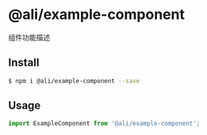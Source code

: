 # @ali/example-component

组件功能描述

## Install

```bash
$ npm i @ali/example-component --save
```

## Usage

```jsx
import ExampleComponent from '@ali/example-component';
```
